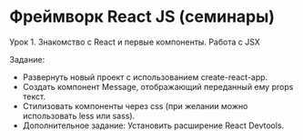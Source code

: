 # Фреймворк React JS (семинары)

Урок 1. Знакомство с React и первые компоненты. Работа с JSX

Задание:

* Развернуть новый проект с использованием create-react-app.
* Создать компонент Message, отображающий переданный ему props текст.
* Стилизовать компоненты через css (при желании можно использовать less или sass).
* Дополнительное задание: Установить расширение React Devtools.
